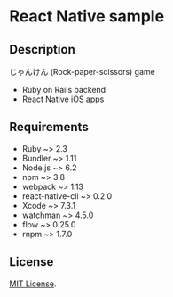 # React Native sample

## Description

じゃんけん (Rock-paper-scissors) game

* Ruby on Rails backend
* React Native iOS apps


## Requirements

* Ruby ~> 2.3
* Bundler ~> 1.11
* Node.js ~> 6.2
* npm ~> 3.8
* webpack ~> 1.13
* react-native-cli ~> 0.2.0
* Xcode ~> 7.3.1
* watchman ~> 4.5.0
* flow ~> 0.25.0
* rnpm ~> 1.7.0


## License

[MIT License](http://www.opensource.org/licenses/MIT).